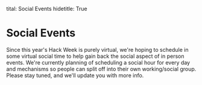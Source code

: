tital: Social Events
hidetitle: True

# Social Events

Since this year's Hack Week is purely virtual, we're hoping to schedule in
some virtual social time to help gain back the social aspect of in person
events.  We're currently planning of scheduling a social hour for every
day and mechanisms so people can split off into their own working/social
group.  Please stay tuned, and we'll update you with more info.
